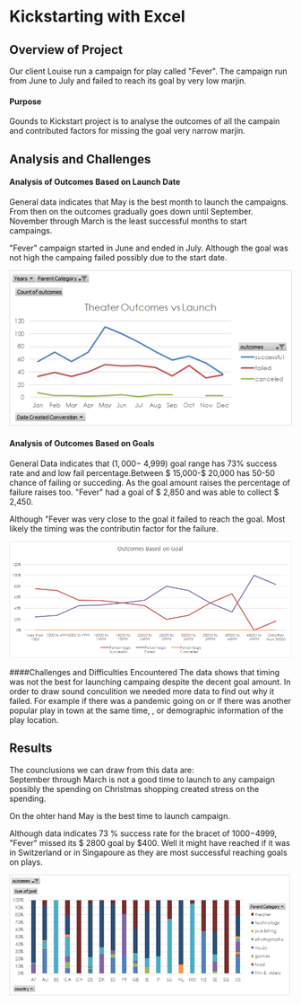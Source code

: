 # Kickstarting with Excel

## Overview of Project
Our client Louise run a campaign for play called "Fever". The campaign run from June to July and failed to reach its goal by very low marjin. 

#### Purpose
Gounds to Kickstart project is to analyse the outcomes of all the campain and contributed factors for missing the goal very narrow marjin.
## Analysis and Challenges

#### Analysis of Outcomes Based on Launch Date
General data indicates that May is the best month to launch the campaigns. From then on the outcomes gradually goes down until September. November through March is the least successful months to start  campaings. <br>

"Fever" campaign started  in June and ended in July. Although the goal was not high the campaing failed possibly due to the start date. 

![](https://github.com/4renginy/Kickstarter-Analysis/blob/master/Resources/Theater_Outcomes_vs_Launch.png)

#### Analysis of Outcomes Based on Goals
  General Data indicates that ($1,000-$ 4,999) goal range has 73% success rate and and low fail percentage.Between $ 15,000-$ 20,000 has 50-50 chance of failing or succeding.  As the goal amount raises the percentage of failure raises too. "Fever" had a goal of $ 2,850 and was able to collect $ 2,450.<br>
  
  Although "Fever was very close to the goal it failed to reach the goal. Most likely the timing was the contributin factor for the failure.

![](https://github.com/4renginy/Kickstarter-Analysis/blob/master/Resources/Outcomes_Based_on_Goal.png)

####Challenges and Difficulties Encountered
The data shows that timing was not the best for launching campaing despite the decent goal amount. In order to draw sound conculition we needed more data to find out why it failed. For example if there was a pandemic going on or if there was another popular play in town at the same time, , or demographic information of the play location. 

## Results

The counclusions we can draw from this data are:  
   September through March is not a good time to launch to any campaign possibly the spending on Christmas shopping created stress on the spending. <br>
   
   On the ohter hand May is the best time to launch campaign.<br>
   
   Although data indicates 73 % success rate for the bracet of $1000-$4999, "Fever" missed its $ 2800 goal by $400. Well it might have reached if it was in Switzerland or 
   in Singapoure as they are most successful reaching goals on plays.<br>
 
![](https://github.com/4renginy/Kickstarter-Analysis/blob/master/Resources/Outcomes_Based_on_Country.png)


